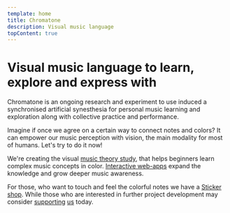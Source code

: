 ```yaml
---
template: home
title: Chromatone
description: Visual music language
topContent: true
---
```


<chroma-flower />


# Visual music language to learn, explore and express with

Chromatone is an ongoing research and experiment to use induced a synchronised artificial synesthesia for personal music learning and exploration along with collective practice and performance. 

Imagine if once we agree on a certain way to connect notes and colors? It can empower our music perception with vision, the main modality for most of humans. Let's try to do it now!

We're creating the visual [music theory study](./theory/index.md), that helps beginners learn complex music concepts in color. [Interactive web-apps](./practice/index.md) expand the knowledge and grow deeper music awareness. 

For those, who want to touch and feel the colorful notes we have a [Sticker shop](./shop/index.md). While those who are interested in further project development may consider [supporting](./support/index.md) [us](contact/index.md) today.

